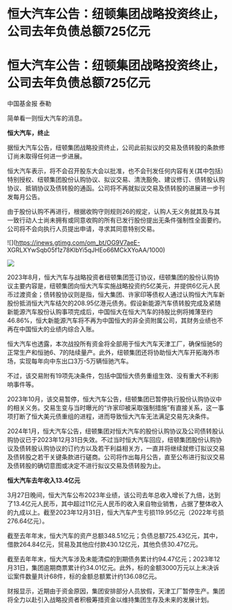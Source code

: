 # 恒大汽车公告：纽顿集团战略投资终止，公司去年负债总额725亿元

# 恒大汽车公告：纽顿集团战略投资终止，公司去年负债总额725亿元

中国基金报 泰勒

简单看一则恒大汽车的消息。

**恒大汽车，终止**

据恒大汽车公告，纽顿集团战略投资终止，公司此前拟议的交易及债转股的条款修订尚未取得任何进一步进展。

恒大汽车表示，将不会召开股东大会以批准，也不会刊发任何内容有关(其中包括)特别授权、纽顿集团股份认购协议、拟议交易、清洗豁免、建议修订、债转股认购协议、抵销协议及债转股的通函。公司将不再就拟议交易及债转股的进展进一步刊发每月公告。

由于股份认购不再进行，根据收购守则规则26的规定，认购人无义务就其及与其一致行动人士尚未拥有或同意收购的所有已发行股份提出无条件强制性全面要约。公司将不会向执行人员提出申请，寻求其同意特别交易。

![](https://inews.gtimg.com/om_bt/OG9V7aeE-
XGRLXYwSqb05f1z78KlbYi5qJHEo66MCkXYoAA/1000)

![](https://inews.gtimg.com/om_bt/Owz0R1AQ4BKUtN5RXbH0_rkQ3uow1OYDBua6msoghLMngAA/1000)

2023年8月，恒大汽车与战略投资者纽顿集团签订协议，纽顿集团的股份认购协议主要内容是，纽顿集团向恒大汽车实施战略投资约5亿美元，并提供6亿元人民币过渡资金；债转股协议则是指，恒大集团、许家印等债权人通过认购恒大汽车新股份抵消恒大汽车结欠的208.95亿港元债务。假设新能源汽车债转股完成及紧随新能源汽车股份认购事项完成后，中国恒大在恒大汽车的持股比例将摊薄至约46.86%，恒大新能源汽车将不再为中国恒大的非全资附属公司，其财务业绩也不再在中国恒大的业绩内综合入账。

恒大汽车也透露，本次战投所有资金将全部用于恒大汽车天津工厂，确保恒驰5的正常生产和恒驰6、7的陆续量产。此外，纽顿集团还将协助恒大汽车开拓海外市场，实现每年向中东出口3万-5万辆恒驰汽车。

不过，该交易附有19项先决条件，包括中国恒大债务重组生效、没有重大不利影响事件等。

2023年10月，该交易暂停，恒大汽车公告，纽顿集团已暂停执行股份认购协议中的相关义务。交易生变与当时曝光的“许家印被采取强制措施”有直接关系，这一事项打断了恒大美元债重组的进程，进而导致恒大汽车无法满足交易先决条件。

2024年1月，恒大汽车公告，纽顿集团对恒大汽车的股份认购协议及公司债转股认购协议已于2023年12月31日失效。不过当时恒大汽车回应，纽顿集团股份认购协议及债转股认购协议的订约方以及若干利益相关方，一直并将继续就修订拟议交易及债转股之若干关键条款进行磋商。公司将作出每月公告，直至公布进行拟议交易及债转股的确切意图或决定不进行拟议交易及债转股为止。

**恒大汽车去年收入13.4亿元**

3月27日晚间，恒大汽车公布2023年业绩，该公司去年总收入增长了九倍，达到了13.4亿元人民币，其中超过11亿元人民币的收入来自物业销售，占据了整体收入的九成以上。截至2023年12月31日，恒大汽车产生亏损119.95亿元（2022年亏损276.64亿元）。

截至去年年末，恒大汽车的资产总额348.51亿元；负债总额725.43亿元，其中，借款264.84亿元，贸易及其他应付款430.12亿元，其他负债30.47亿元。

截至去年年末，恒大汽车涉及未能清偿的到期债务累计约94.47亿元；2023年12月31日，集团逾期商票累计约34.01亿元。此外，标的金额3000万元以上未决诉讼案件数量共计68件，标的金额总额累计约136.08亿元。

财报显示，近期由于资金原因，集团安排部分人员放假，天津工厂暂停生产。集团将全力以赴引入战略投资者积极筹措资金以维持集团生存及未来的发展计划。

